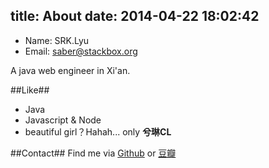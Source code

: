 title: About
date: 2014-04-22 18:02:42
---

+ Name: SRK.Lyu
+ Email: [saber@stackbox.org](saber@stackbox.org)

A java web engineer in Xi'an.

##Like##
+ Java
+ Javascript & Node
+ beautiful girl？Hahah... only __兮琳CL__

##Contact##
Find me via [Github](http://www.github.com/superalsrk) or [豆瓣](http://www.douban.com/people/superalsrk/)